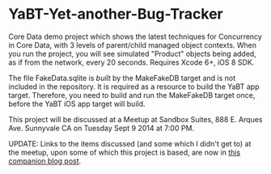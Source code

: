 YaBT-Yet-another-Bug-Tracker
============================

Core Data demo project which shows the latest techniques for Concurrency in Core Data, with 3 levels of
parent/child managed object contexts.  When you run the project, you will see simulated "Product" objects
being added, as if from the network, every 20 seconds.  Requires Xcode 6+, iOS 8 SDK.

The file FakeData.sqlite is *built* by the MakeFakeDB target and is not included in the repository.
It is required as a resource to build the YaBT app target.  Therefore, you need to build and run the
MakeFakeDB target once, before the YaBT iOS app target will build.

This project will be discussed at a Meetup at Sandbox Suites, 888 E. Arques Ave. Sunnyvale CA on Tuesday
Sept 9 2014 at 7:00 PM.

UPDATE: Links to the items discussed (and some which I didn't get to) at the meetup, upon some of which
this project is based, are now in [this companion blog post](http://www.sheepsystems.com/developers_blog/advanced-iosobjective-cswif.html).
